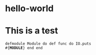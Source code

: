 # hello-world
# This is a test
<code>defmodule Module do
  def func do
    IO.puts #{__MODULE__}
  end
end</code>

